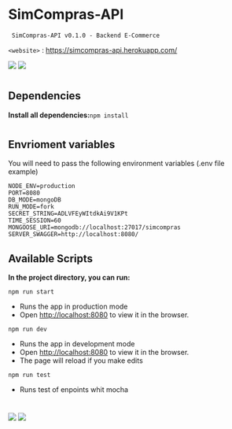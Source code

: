 # SimCompras-API
` SimCompras-API v0.1.0 - Backend E-Commerce`

`<website>` : https://simcompras-api.herokuapp.com/

![](https://img.shields.io/website?style=plastic&url=https%3A%2F%2Fsimcompras-api.herokuapp.com%2F)
![](https://img.shields.io/github/package-json/v/aleho84/simcompras-api?style=plastic)


# 

## Dependencies
**Install all dependencies:**`npm install`
# 

## Envrioment variables
You will need to pass the following environment variables 
(.env file example)

	NODE_ENV=production
	PORT=8080
	DB_MODE=mongoDB
	RUN_MODE=fork
	SECRET_STRING=ADLVFEyWItdkAi9V1KPt
	TIME_SESSION=60
	MONGOOSE_URI=mongodb://localhost:27017/simcompras
	SERVER_SWAGGER=http://localhost:8080/
	
## Available Scripts
**In the project directory, you can run:**

`npm run start`
- Runs the app in production mode
- Open [http://localhost:8080](http://localhost:8080) to view it in the browser.

`npm run dev`
- Runs the app in development mode
- Open [http://localhost:8080](http://localhost:8080) to view it in the browser.
- The page will reload if you make edits

`npm run test`
- Runs test of enpoints whit mocha

# 
![](https://img.shields.io/github/last-commit/aleho84/simcompras-api?style=plastic) 
![](https://img.shields.io/github/commit-activity/y/aleho84/simcompras-api?style=plastic)
